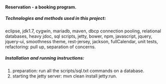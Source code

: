 #### Reservation - a booking program.

##### Technologies and methods used in this project:

eclipse, jdk1.7, cygwin, mariadb, maven, dbcp connection pooling, relational databases, heavy jdoc, sql scripts, jetty, 
bower, npm, javascript, jquery, jquery-ui, smoothness theme, rest-jersey, jackson, fullCalendar, unit tests, 
refactoring: pull up, separation of concerns.

##### Installation and running instructions:

1. preparation: run all the scripts/sql.txt commands on a database.
2. starting the jetty server: mvn clean install jetty:run.
